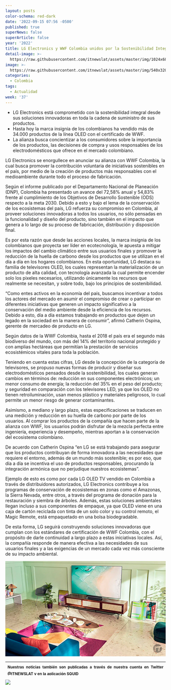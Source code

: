 ```yaml
---
layout: posts
color-schema: red-dark
date: '2022-09-15 07:56 -0500'
published: true
superNews: false
superArticle: false
year: '2022'
title: LG Electronics y WWF Colombia unidos por la Sostenibilidad Integral
detail-image: >-
  https://raw.githubusercontent.com/itnewslat/assets/master/img/1024x680/sala-con-tv-g.jpg
image: >-
  https://raw.githubusercontent.com/itnewslat/assets/master/img/540x320/sala-con-tv-p.jpg
categories:
  - Colombia
tags:
  - Actualidad
week: '37'
---
```

- LG Electronics está comprometido con la sostenibilidad integral desde sus soluciones innovadoras en toda la cadena de suministro de sus productos.
- Hasta hoy la marca insignia de los colombianos ha vendido más de 34.000 productos de la línea OLED con el certificado de WWF. 
- La alianza busca concientizar a los consumidores sobre la importancia de los productos, las decisiones de compra y usos responsables de los electrodomésticos que ofrece en el mercado colombiano.

LG Electronics se enorgullece en anunciar su alianza con WWF Colombia, la cual busca promover la contribución voluntaria de iniciativas sostenibles en el país, por medio de la creación de productos más responsables con el medioambiente durante todo el proceso de fabricación.

Según el informe publicado por el Departamento Nacional de Planeación (DNP), Colombia ha presentado un avance del 72,58% anual y 54,83% frente al cumplimiento de los Objetivos de Desarrollo Sostenible (ODS) respecto a la meta 2030. Debido a esto y bajo el lema de la conservación de los ecosistemas del país, LG refuerza su compromiso en Colombia, al proveer soluciones innovadoras a todos los usuarios, no sólo pensadas en la funcionalidad y diseño del producto, sino también en el impacto que genera a lo largo de su proceso de fabricación, distribución y disposición final.

Es por esta razón que desde las acciones locales, la marca insignia de los colombianos que proyecta ser líder en ecotecnología, le apuesta a mitigar los impactos del cambio climático entre sus usuarios finales y promover la reducción de la huella de carbono desde los productos que se utilizan en el día a día en los hogares colombianos. En esta oportunidad, LG destaca su familia de televisores OLED, los cuales representan la materialización de un producto de alta calidad, con tecnología avanzada la cual permite encender solo los pixeles necesarios, utilizando únicamente los recursos que realmente se necesitan, y sobre todo, bajo los principios de sostenibilidad.

“Como entes activos en la economía del país, buscamos incentivar a todos los actores del mercado en asumir el compromiso de crear o participar en diferentes iniciativas que generen un impacto significativo a la conservación del medio ambiente desde la eficiencia de los recursos. Debido a esto, día a día estamos trabajando en productos que dejen un legado en la sociedad en la manera de consumir”, afirmó Catherin Ospina, gerente de mercadeo de producto en LG.

Según datos de la WWF Colombia, hasta el 2018 el país era el segundo más biodiverso del mundo, con más del 14% del territorio nacional protegido y con amplias hectáreas que permitían la prestación de servicios ecosistémicos vitales para toda la población.

Teniendo en cuenta estas cifras, LG desde la concepción de la categoría de televisores, se propuso nuevas formas de producir y diseñar sus electrodomésticos pensados desde la sostenibilidad, los cuales generan cambios en términos de: reducción en sus componentes electrónicos; un menor consumo de energía; la reducción del 35% en el peso del producto; y seguridad en comparación con los televisores LED, ya que los OLED no tienen retroiluminación, usan menos plástico y materiales peligrosos, lo cual permite un menor riesgo de generar contaminantes.
 
Asimismo, a mediano y largo plazo, estas especificaciones se traducen en una medición y reducción en su huella de carbono por parte de los usuarios. Al comprar los productos de la compañía que hacen parte de la alianza con WWF, los usuarios podrán disfrutar de la mezcla perfecta entre ingeniería, experiencia y desempeño, mientras aportan a la conservación del ecosistema colombiano.

De acuerdo con Catherin Ospina “en LG se está trabajando para asegurar que los productos contribuyan de forma innovadora a las necesidades que requiere el entorno,  además de un mundo más sostenible; es por eso, que día a día se incentiva el uso de productos responsables, procurando la integración armónica que no perjudique nuestros ecosistemas”.

Ejemplo de esto es como por cada LG OLED TV vendido en Colombia a través de distribuidores autorizados, LG Electronics contribuye a los programas de conservación de ecosistemas en zonas como el Amazonas, la Sierra Nevada, entre otros, a través del programa de donación para la restauración y  siembra de árboles. Además, estas soluciones ambientales llegan incluso a sus componentes de empaque, ya que OLED viene en una caja de cartón reciclada con tinta de un solo color y su control remoto, el Magic Remote, está empaquetado en una bolsa biodegradable.

De esta forma, LG seguirá construyendo soluciones innovadoras que cumplan con los estándares de certificación de WWF Colombia, con el propósito de darle continuidad a largo plazo a estas iniciativas locales. Así, la compañía responde de manera efectiva a las necesidades de sus usuarios finales y a las exigencias de un mercado cada vez más consciente de su impacto ambiental.

![](https://raw.githubusercontent.com/itnewslat/assets/master/img/540x320/sala-con-tv-p.jpg)

<table style="height: 42px;" width="569">
<tbody>
<tr>
<td style="text-align: justify;"><sub><strong>Nuestras noticias también son publicadas a través de nuestra cuenta en Twitter <a href="https://twitter.com/itnewslat?lang=es">@ITNEWSLAT</a> y en la aplicación <a href="https://squidapp.co/en/">SQUID</a></strong></sub></td>
</tr>
</tbody>
</table>

<img src="https://tracker.metricool.com/c3po.jpg?hash=56f88a41e39ab42c063cc51676587a04"/>